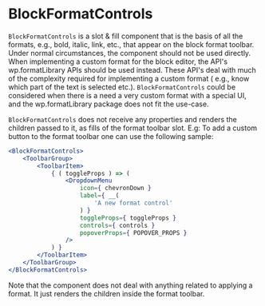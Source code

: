 BlockFormatControls
============

`BlockFormatControls` is a slot & fill component that is the basis of all the formats, e.g., bold, italic, link, etc., that appear on the block format toolbar.
Under normal circumstances, the component should not be used directly. When implementing a custom format for the block editor, the API's wp.formatLibrary APIs should be used instead. These API's deal with much of the complexity required for implementing a custom format ( e.g., know which part of the text is selected etc.). `BlockFormatControls` could be considered when there is a need a very custom format with a special UI, and the wp.formatLibrary package does not fit the use-case.

`BlockFormatControls` does not receive any properties and renders the children passed to it, as fills of the format toolbar slot.
E.g: To add a custom button to the format toolbar one can use the following sample:
```jsx
<BlockFormatControls>
    <ToolbarGroup>
        <ToolbarItem>
            { ( toggleProps ) => (
                <DropdownMenu
                    icon={ chevronDown }
                    label={ __(
                        'A new format control'
                    ) }
                    toggleProps={ toggleProps }
                    controls={ controls }
                    popoverProps={ POPOVER_PROPS }
                />
            ) }
        </ToolbarItem>
    </ToolbarGroup>
</BlockFormatControls>
```

Note that the component does not deal with anything related to applying a format. It just renders the children inside the format toolbar.

